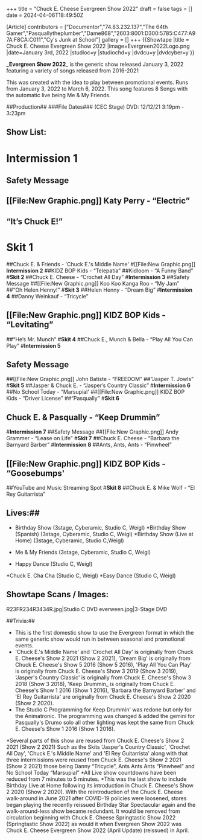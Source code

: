 +++
title = "Chuck E. Cheese Evergreen Show 2022"
draft = false
tags = []
date = 2024-04-06T18:49:50Z

[Article]
contributors = ["Documentor","74.83.232.137","The 64th Gamer","Pasquallytheplumber","Dame868","2603:8001:D300:5785:C477:A97A:F8CA:C011","Cy's Junk at School"]
gallery = []
+++
{{Showtape
|title = Chuck E. Cheese Evergreen Show 2022
|image=Evergreen2022Logo.png
|date=January 3rd, 2022
|studioc=y
|studiochd=y
|dvdcu=y
|dvdcyber=y
}}

**_Evergreen Show 2022**_ is the generic show released January 3, 2022 featuring a variety of songs released from 2016-2021

This was created with the idea to play between promotional events. Runs from January 3, 2022 to March 6, 2022. This song features 8 Songs with the automatic live being Me & My Friends.  

##Production##
###File Dates###
(CEC Stage) DVD: 12/12/21 3:19pm - 3:23pm
## Show List: ##

# **Intermission 1**
## Safety Message
## [[File:New Graphic.png]] Katy Perry - “Electric”
## “It’s Chuck E!”
# **Skit 1**
##Chuck E. & Friends - 'Chuck E.'s Middle Name'
#[[File:New Graphic.png]] **Intermission 2**
##KIDZ BOP Kids - “Telepatía”
##Kidloom - “A Funny Band”
#**Skit 2**
##Chuck E. Cheese - “Crochet All Day”
#**Intermission 3**
##Safety Message
##[[File:New Graphic.png]] Koo Koo Kanga Roo - “My Jam”
##“Oh Helen Henny!”
#**Skit 3**
##Helen Henny - “Dream Big”
#**Intermission 4**
##Danny Weinkauf - “Tricycle”
## [[File:New Graphic.png]] KIDZ BOP Kids - “Levitating”
##“He’s Mr. Munch”
#**Skit 4**
##Chuck E., Munch & Bella - “Play All You Can Play”
#**Intermission 5** 
## Safety Message
##[[File:New Graphic.png]] John Batiste - “FREEDOM”
##“Jasper T. Jowls”
#**Skit 5**
##Jasper & Chuck E. - “Jasper’s Country Classic”
#**Intermission 6**
##No School Today - “Marsupial'
##[[File:New Graphic.png]] KIDZ BOP Kids - “Driver License”
##“Pasqually”
#**Skit 6**
## Chuck E. & Pasqually - “Keep Drummin”
#**Intermission 7**
##Safety Message
##[[File:New Graphic.png]] Andy Grammer - “Lease on Life”
#**Skit 7**
##Chuck E. Cheese - “Barbara the Barnyard Barber”
#**Intermission 8**
##Ants, Ants, Ants - “Pinwheel”
## [[File:New Graphic.png]] KIDZ BOP Kids - “Goosebumps'
##YouTube and Music Streaming Spot
#**Skit 8**
##Chuck E. & Mike Wolf - “El Rey Guitarrista”

## Lives:##

* Birthday Show (3stage, Cyberamic, Studio C, Weigl)
*Birthday Show (Spanish) (3stage, Cyberamic, Studio C, Weigl)
*Birthday Show (Live at Home) (3stage, Cyberamic, Studio C,Weigl)

* Me & My Friends (3stage, Cyberamic, Studio C, Weigl)
* Happy Dance (Studio C, Weigl)

*Chuck E. Cha Cha (Studio C, Weigl)
*Easy Dance (Studio C, Weigl)

## Showtape Scans / Images: ##
<gallery>
R23FR234R3434R.jpg|Studio C DVD
everween.jpg|3-Stage DVD
</gallery>

##Trivia:##

* This is the first domestic show to use the Evergreen format in which the same generic show would run in between seasonal and promotional events.
* 'Chuck E.'s Middle Name' and 'Crochet All Day' is originally from Chuck E. Cheese's Show 2 2021 (Show 2 2021), 'Dream Big' is originally from Chuck E. Cheese's Show 5 2016 (Show 5 2016), 'Play All You Can Play' is originally from Chuck E. Cheese's Show 3 2019 (Show 3 2019), 'Jasper's Country Classic' is originally from Chuck E. Cheese's Show 3 2018 (Show 3 2018), 'Keep Drummin_ is originally from Chuck E. Cheese's Show 1 2016 (Show 1 2016), 'Barbara the Barnyard Barber' and 'El Rey Guitarrista' are originally from Chuck E. Cheese's Show 2 2020 (Show 2 2020).
* The Studio C Programming for Keep Drummin' was redone but only for the Animatronic. The programming was changed & added the gemini for Pasqually's Drumo solo all other lighting was kept the same from Chuck E. Cheese's Show 1 2016 (Show 1 2016).

*Several parts of this show are reused from Chuck E. Cheese's Show 2 2021 (Show 2 2021) Such as the Skits 'Jasper's Country Classic', 'Crochet All Day', 'Chuck E.'s Middle Name' and 'El Rey Guitarrista' along with that three intermissions were reused from Chuck E. Cheese's Show 2 2021 (Show 2 2021) those being Danny “Tricycle”, Ants Ants Ants “Pinwheel” and No School Today “Marsupial”
*All Live show countdowns have been reduced from 7 minutes to 5 minutes.
*This was the last show to include Birthday Live at Home following its introduction in Chuck E. Cheese's Show 2 2020 (Show 2 2020). With the reintroduction of the Chuck E. Cheese walk-around in June 2021 after COVID-19 policies were loosened, stores began playing the recently reissued Birthday Star Spectacular again and the walk-around-less show became redundant. It would be removed from circulation beginning with Chuck E. Cheese Springtastic Show 2022 (Springtastic Show 2022) as would it when Evergreen Show 2022 was Chuck E. Cheese Evergreen Show 2022 (April Update) (reissued) in April.